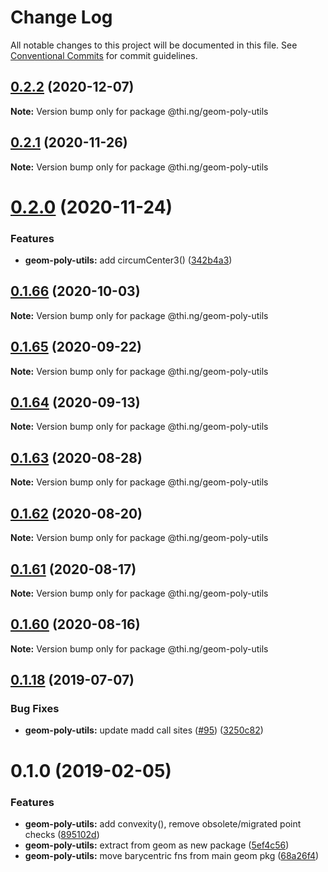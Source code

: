 # Change Log

All notable changes to this project will be documented in this file.
See [Conventional Commits](https://conventionalcommits.org) for commit guidelines.

## [0.2.2](https://github.com/thi-ng/umbrella/compare/@thi.ng/geom-poly-utils@0.2.1...@thi.ng/geom-poly-utils@0.2.2) (2020-12-07)

**Note:** Version bump only for package @thi.ng/geom-poly-utils





## [0.2.1](https://github.com/thi-ng/umbrella/compare/@thi.ng/geom-poly-utils@0.2.0...@thi.ng/geom-poly-utils@0.2.1) (2020-11-26)

**Note:** Version bump only for package @thi.ng/geom-poly-utils





# [0.2.0](https://github.com/thi-ng/umbrella/compare/@thi.ng/geom-poly-utils@0.1.66...@thi.ng/geom-poly-utils@0.2.0) (2020-11-24)


### Features

* **geom-poly-utils:** add circumCenter3() ([342b4a3](https://github.com/thi-ng/umbrella/commit/342b4a36f634966c52d92b5beb22e41f79db1451))





## [0.1.66](https://github.com/thi-ng/umbrella/compare/@thi.ng/geom-poly-utils@0.1.65...@thi.ng/geom-poly-utils@0.1.66) (2020-10-03)

**Note:** Version bump only for package @thi.ng/geom-poly-utils





## [0.1.65](https://github.com/thi-ng/umbrella/compare/@thi.ng/geom-poly-utils@0.1.64...@thi.ng/geom-poly-utils@0.1.65) (2020-09-22)

**Note:** Version bump only for package @thi.ng/geom-poly-utils





## [0.1.64](https://github.com/thi-ng/umbrella/compare/@thi.ng/geom-poly-utils@0.1.63...@thi.ng/geom-poly-utils@0.1.64) (2020-09-13)

**Note:** Version bump only for package @thi.ng/geom-poly-utils





## [0.1.63](https://github.com/thi-ng/umbrella/compare/@thi.ng/geom-poly-utils@0.1.62...@thi.ng/geom-poly-utils@0.1.63) (2020-08-28)

**Note:** Version bump only for package @thi.ng/geom-poly-utils





## [0.1.62](https://github.com/thi-ng/umbrella/compare/@thi.ng/geom-poly-utils@0.1.61...@thi.ng/geom-poly-utils@0.1.62) (2020-08-20)

**Note:** Version bump only for package @thi.ng/geom-poly-utils





## [0.1.61](https://github.com/thi-ng/umbrella/compare/@thi.ng/geom-poly-utils@0.1.60...@thi.ng/geom-poly-utils@0.1.61) (2020-08-17)

**Note:** Version bump only for package @thi.ng/geom-poly-utils





## [0.1.60](https://github.com/thi-ng/umbrella/compare/@thi.ng/geom-poly-utils@0.1.59...@thi.ng/geom-poly-utils@0.1.60) (2020-08-16)

**Note:** Version bump only for package @thi.ng/geom-poly-utils





## [0.1.18](https://github.com/thi-ng/umbrella/compare/@thi.ng/geom-poly-utils@0.1.17...@thi.ng/geom-poly-utils@0.1.18) (2019-07-07)

### Bug Fixes

* **geom-poly-utils:** update madd call sites ([#95](https://github.com/thi-ng/umbrella/issues/95)) ([3250c82](https://github.com/thi-ng/umbrella/commit/3250c82))

# 0.1.0 (2019-02-05)

### Features

* **geom-poly-utils:** add convexity(), remove obsolete/migrated point checks ([895102d](https://github.com/thi-ng/umbrella/commit/895102d))
* **geom-poly-utils:** extract from geom as new package ([5ef4c56](https://github.com/thi-ng/umbrella/commit/5ef4c56))
* **geom-poly-utils:** move barycentric fns from main geom pkg ([68a26f4](https://github.com/thi-ng/umbrella/commit/68a26f4))
